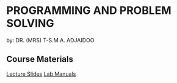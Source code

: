 # PROGRAMMING AND PROBLEM SOLVING

by: DR. (MRS) T-S.M.A. ADJAIDOO

## Course Materials

[Lecture Slides](https://drive.google.com/drive/u/0/folders/18wCEzsbOvwjTxzeSZUlPfC0MPQnDWyBF)
[Lab Manuals](https://drive.google.com/drive/folders/1OltINMfSnd-9ZV8USvuYzYPLZLhIclNU?usp=share_link)
